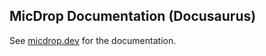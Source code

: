 ## MicDrop Documentation (Docusaurus)

See [micdrop.dev](https://micdrop.dev/docs/getting-started) for the documentation.
